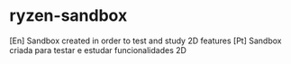 # ryzen-sandbox
[En] Sandbox created in order to test and study 2D features [Pt] Sandbox criada para testar e estudar funcionalidades 2D
